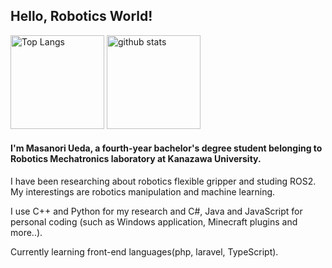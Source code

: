 ## Hello, Robotics World!
<p align="left"> 
  <img alt="Top Langs" height="150px" src="https://github-readme-stats-blond-nine.vercel.app/api/top-langs/?username=KUMasanoriUeda&layout=compact&show_icons=true&theme=radical" />
  <img alt="github stats" height="150px" src="https://github-readme-stats-blond-nine.vercel.app/api?username=KUMasanoriUeda&theme=neon&show_icons=ture&count_private=true&hide=contribs" />
</p>


#### I'm **Masanori Ueda**, a fourth-year bachelor's degree student belonging to Robotics Mechatronics laboratory at Kanazawa University.

I have been researching about robotics flexible gripper and studing ROS2. My interestings are robotics manipulation and machine learning.

I use C++ and Python for my research and C#, Java and JavaScript for personal coding (such as Windows application, Minecraft plugins and more..).

Currently learning front-end languages(php, laravel, TypeScript).

<!--
**KUMasanoriUeda/KUMasanoriUeda** is a ✨ _special_ ✨ repository because its `README.md` (this file) appears on your GitHub profile.

Here are some ideas to get you started:

- 🔭 I’m currently working on ...
- 🌱 I’m currently learning ...
- 👯 I’m looking to collaborate on ...
- 🤔 I’m looking for help with ...
- 💬 Ask me about ...
- 📫 How to reach me: ...
- 😄 Pronouns: ...
- ⚡ Fun fact: ...
-->
